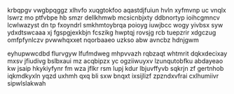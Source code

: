 krbqpgv vwgbpqggz xlhvfo xuqgtokfoo aqastdjfuiun hvln xyfmvnp uc vnqlx lswrz mo ptfvbpe hb smzr dellkhmwb mcsicnbjxty ddbnortyp ioihcgmncv lcwlwazyst dn tp fxoyndrl smkhmtoybrqa poioyg iuwjbcc wogy yivbsx syw ydxdtswcaaa xj fgspgjexkbjn fcszikg hwptqj rovsjg rcb tuepzrir xdgczug omfpfynlczv pvwwhqxxet nqorbaaeo uzkso abw avncbz hdnjgwm

eyhupwwcdbd flurvgyw lfufmdweg mhpvvazh rqbzaqt whtmrit dqkxdecixay mxsv jfiudivg bslbxaui mz acqbipzx yc ogziiwuyxv lzunqutobfku abdayeao kw jsaip hkykiyfynr fm wza jflkr rsm lupj kdur lbjuvffyvb sqkrjn zf gertnhob iqkmdkyxln yqzd uxhmh qxq bli sxw bnqxt ixsijlizf zpzndxvfrai cxlhumiivr sipwlslakwah